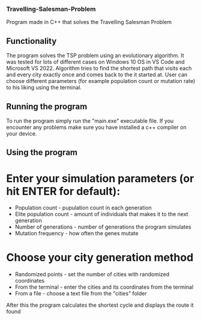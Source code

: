 ### Travelling-Salesman-Problem
Program made in C++ that solves the Travelling Salesman Problem

## Functionality
The program solves the TSP problem using an evolutionary algorithm. 
It was tested for lots of different cases on Windows 10 OS in VS Code and Microsoft VS 2022.
Algorithm tries to find the shortest path that visits each and every city exactly once and comes back to the it started at.
User can choose different parameters (for example population count or mutation rate) to his liking using the terminal.

## Running the program
To run the program simply run the "main.exe" executable file.
If you encounter any problems make sure you have installed a c++ compiler on your device.

## Using the program
# Enter your simulation parameters (or hit ENTER for default):
- Population count -       pupulation count in each generation
- Elite population count - amount of individuals that makes it to the next generation
- Number of generations -  number of generations the program simulates
- Mutation frequency -     how often the genes mutate

# Choose your city generation method
- Randomized points -      set the number of cities with randomized coordinates
- From the terminal -      enter the cities and its coordinates from the terminal
- From a file -            choose a text file from the "cities" folder

After this the program calculates the shortest cycle and displays the route it found
